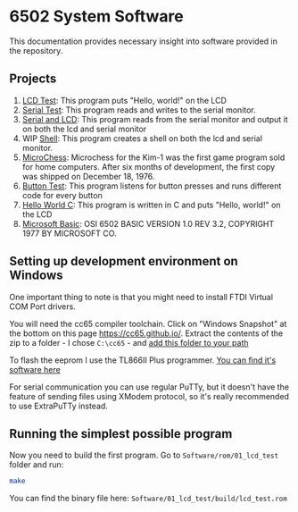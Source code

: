 # 6502 System Software

This documentation provides necessary insight into software provided in the repository.

## Projects

1. [LCD Test](01_lcd_test): This program puts "Hello, world!" on the LCD
2. [Serial Test](02_serial_test): This program reads and writes to the serial monitor.
3. [Serial and LCD](03_serial_and_lcd): This program reads from the serial monitor and output it on both the lcd and serial monitor
4. WIP [Shell](04_shell): This program creates a shell on both the lcd and serial monitor.
5. [MicroChess](05_microchess): Microchess for the Kim-1 was the first game program sold for home computers. After six months of development, the first copy was shipped on December 18, 1976.
6. [Button Test](06_button_test): This program listens for button presses and runs different code for every button
7. [Hello World C](07_hello_world_c): This program is written in C and puts "Hello, world!" on the LCD
8. [Microsoft Basic](08_ms_basic): OSI 6502 BASIC VERSION 1.0 REV 3.2, COPYRIGHT 1977 BY MICROSOFT CO.

## Setting up development environment on Windows

One important thing to note is that you might need to install FTDI Virtual COM Port drivers.

You will need the cc65 compiler toolchain. Click on "Windows Snapshot" at the bottom on this page https://cc65.github.io/.
Extract the contents of the zip to a folder - I chose `C:\cc65` - and [add this folder to your path](https://www.architectryan.com/2018/03/17/add-to-the-path-on-windows-10/)

To flash the eeprom I use the TL866II Plus programmer. [You can find it's software here](http://forums.xgecu.com/viewthread.php?tid=20&page=1&extra=#pid23)

For serial communication you can use regular PuTTy, but it doesn't have the feature of sending files using XModem protocol,
so it's really recommended to use ExtraPuTTy instead.

## Running the simplest possible program

Now you need to build the first program. Go to `Software/rom/01_lcd_test` folder and run:

```sh
make
```

You can find the binary file here: `Software/01_lcd_test/build/lcd_test.rom`

